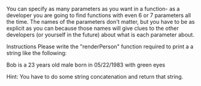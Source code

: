 You can specify as many parameters as you want in a function- as a developer you are going to find functions with even 6 or 7 parameters  all the time. The names of the parameters don't matter, but you have to be as explicit as you can because those names will give clues to the other developers (or yourself in the future) about what is each parameter about.

Instructions
Please write the "renderPerson" function required to print a a string like the following:

Bob is a 23 years old male born in 05/22/1983 with green eyes

Hint: You have to do some string concatenation and return that string.
